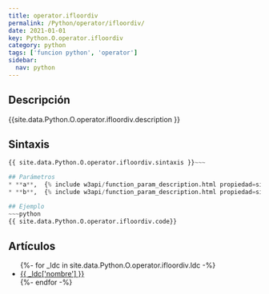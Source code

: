 ```yaml
---
title: operator.ifloordiv
permalink: /Python/operator/ifloordiv/
date: 2021-01-01
key: Python.O.operator.ifloordiv
category: python
tags: ['funcion python', 'operator']
sidebar: 
  nav: python
---
```


## Descripción
{{site.data.Python.O.operator.ifloordiv.description }}

## Sintaxis
~~~python
{{ site.data.Python.O.operator.ifloordiv.sintaxis }}~~~

## Parámetros
* **a**,  {% include w3api/function_param_description.html propiedad=site.data.Python.O.operator.ifloordiv valor="a" %}
* **b**,  {% include w3api/function_param_description.html propiedad=site.data.Python.O.operator.ifloordiv valor="b" %}

## Ejemplo
~~~python
{{ site.data.Python.O.operator.ifloordiv.code}}
~~~

## Artículos
<ul>
{%- for _ldc in site.data.Python.O.operator.ifloordiv.ldc -%}
   <li>
       <a href="{{_ldc['url'] }}">{{ _ldc['nombre'] }}</a>
   </li>
{%- endfor -%}
</ul>
